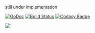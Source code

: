 still under implementation

[![GoDoc](https://godoc.org/github.com/DavidBelicza/TextRank?status.svg)](https://godoc.org/github.com/DavidBelicza/TextRank)
[![Build Status](https://travis-ci.org/DavidBelicza/TextRank.svg?branch=master)](https://travis-ci.org/DavidBelicza/TextRank)
[![Codacy Badge](https://api.codacy.com/project/badge/Grade/fb0a0bbd2da54efc930939c76452253f)](https://www.codacy.com/app/DavidBelicza/TextRank?utm_source=github.com&amp;utm_medium=referral&amp;utm_content=DavidBelicza/TextRank&amp;utm_campaign=Badge_Grade)

<img src="http://i.picresize.com/images/2018/01/30/PTn3Y.png" />

